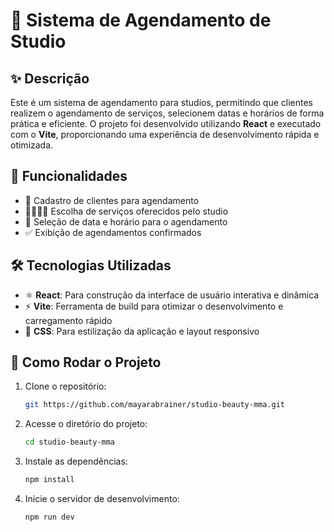 # 💅 Sistema de Agendamento de Studio

## ✨ Descrição
Este é um sistema de agendamento para studios, permitindo que clientes realizem o agendamento de serviços, selecionem datas e horários de forma prática e eficiente. O projeto foi desenvolvido utilizando **React** e executado com o **Vite**, proporcionando uma experiência de desenvolvimento rápida e otimizada.

## 🎯 Funcionalidades
- 👤 Cadastro de clientes para agendamento
- 💇‍♀️💆‍♂️ Escolha de serviços oferecidos pelo studio
- 📅 Seleção de data e horário para o agendamento
- ✅ Exibição de agendamentos confirmados

## 🛠️ Tecnologias Utilizadas
- ⚛️ **React**: Para construção da interface de usuário interativa e dinâmica
- ⚡ **Vite**: Ferramenta de build para otimizar o desenvolvimento e carregamento rápido
- 🎨 **CSS**: Para estilização da aplicação e layout responsivo

## 🚀 Como Rodar o Projeto
1. Clone o repositório:
   ```bash
   git https://github.com/mayarabrainer/studio-beauty-mma.git

2. Acesse o diretório do projeto:
   ```bash
   cd studio-beauty-mma
   
3. Instale as dependências:
   ```bash
   npm install

4. Inicie o servidor de desenvolvimento:
   ```bash
   npm run dev

